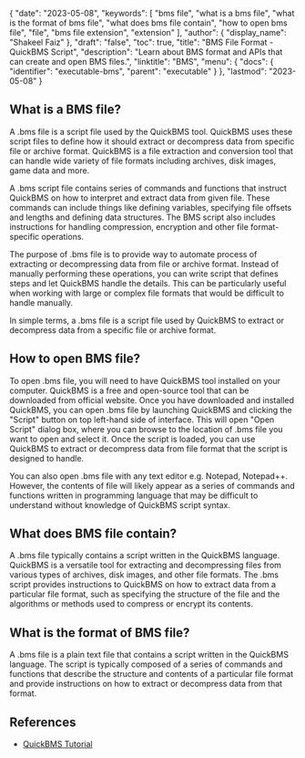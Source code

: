 {
  "date": "2023-05-08",
  "keywords": [
    "bms file",
    "what is a bms file",
    "what is the format of bms file",
    "what does bms file contain",
    "how to open bms file",
    "file",
    "bms file extension",
    "extension"
  ],
  "author": {
    "display_name": "Shakeel Faiz"
  },
  "draft": "false",
  "toc": true,
  "title": "BMS File Format - QuickBMS Script",
  "description": "Learn about BMS format and APIs that can create and open BMS files.",
  "linktitle": "BMS",
  "menu": {
    "docs": {
      "identifier": "executable-bms",
      "parent": "executable"
    }
  },
  "lastmod": "2023-05-08"
}

## What is a BMS file?

A .bms file is a script file used by the QuickBMS tool. QuickBMS uses these script files to define how it should extract or decompress data from specific file or archive format. QuickBMS is a file extraction and conversion tool that can handle wide variety of file formats including archives, disk images, game data and more.

A .bms script file contains series of commands and functions that instruct QuickBMS on how to interpret and extract data from given file. These commands can include things like defining variables, specifying file offsets and lengths and defining data structures. The BMS script also includes instructions for handling compression, encryption and other file format-specific operations.

The purpose of .bms file is to provide way to automate process of extracting or decompressing data from file or archive format. Instead of manually performing these operations, you can write script that defines steps and let QuickBMS handle the details. This can be particularly useful when working with large or complex file formats that would be difficult to handle manually.

In simple terms, a .bms file is a script file used by QuickBMS to extract or decompress data from a specific file or archive format.

## How to open BMS file?

To open .bms file, you will need to have QuickBMS tool installed on your computer. QuickBMS is a free and open-source tool that can be downloaded from official website. Once you have downloaded and installed QuickBMS, you can open .bms file by launching QuickBMS and clicking the "Script" button on top left-hand side of interface. This will open "Open Script" dialog box, where you can browse to the location of .bms file you want to open and select it. Once the script is loaded, you can use QuickBMS to extract or decompress data from file format that the script is designed to handle.

You can also open .bms file with any text editor e.g. Notepad, Notepad++. However, the contents of file will likely appear as a series of commands and functions written in programming language that may be difficult to understand without knowledge of QuickBMS script syntax.

## What does BMS file contain?

A .bms file typically contains a script written in the QuickBMS language. QuickBMS is a versatile tool for extracting and decompressing files from various types of archives, disk images, and other file formats. The .bms script provides instructions to QuickBMS on how to extract data from a particular file format, such as specifying the structure of the file and the algorithms or methods used to compress or encrypt its contents.

## What is the format of BMS file?

A .bms file is a plain text file that contains a script written in the QuickBMS language. The script is typically composed of a series of commands and functions that describe the structure and contents of a particular file format and provide instructions on how to extract or decompress data from that format.

## References
* [QuickBMS Tutorial](https://nexus-mods.github.io/vortex-api/2020/10/04/QuickBMS-tutorial.html)
